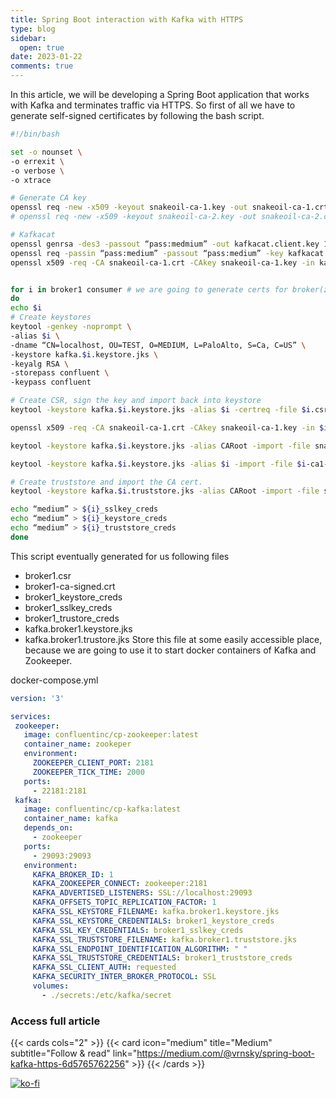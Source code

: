 ```yaml
---
title: Spring Boot interaction with Kafka with HTTPS
type: blog
sidebar:
  open: true
date: 2023-01-22
comments: true
---
```


In this article, we will be developing a Spring Boot application that works with Kafka and terminates traffic via HTTPS.
So first of all we have to generate self-signed certificates by following the bash script.

```bash
#!/bin/bash

set -o nounset \
-o errexit \
-o verbose \
-o xtrace

# Generate CA key
openssl req -new -x509 -keyout snakeoil-ca-1.key -out snakeoil-ca-1.crt -days 365 -subj ‘/CN=localhost/OU=TEST/O=MEDIUM/L=PaloAlto/S=Ca/C=US’ -passin pass:medium -passout pass:medium
# openssl req -new -x509 -keyout snakeoil-ca-2.key -out snakeoil-ca-2.crt -days 365 -subj ‘/CN=ca2.test.confluent.io/OU=TEST/O=MEDIUM/L=PaloAlto/S=Ca/C=US’ -passin pass:meduim -passout pass:medium

# Kafkacat
openssl genrsa -des3 -passout “pass:medmium” -out kafkacat.client.key 1024
openssl req -passin “pass:medium” -passout “pass:medium” -key kafkacat.client.key -new -out kafkacat.client.req -subj ‘/CN=localhost/OU=TEST/O=MEDIUM/L=PaloAlto/S=Ca/C=US’
openssl x509 -req -CA snakeoil-ca-1.crt -CAkey snakeoil-ca-1.key -in kafkacat.client.req -out kafkacat-ca1-signed.pem -days 9999 -CAcreateserial -passin “pass:medium”


for i in broker1 consumer # we are going to generate certs for broker(zookeper) and cosumer(our app)
do
echo $i
# Create keystores
keytool -genkey -noprompt \
-alias $i \
-dname “CN=localhost, OU=TEST, O=MEDIUM, L=PaloAlto, S=Ca, C=US” \
-keystore kafka.$i.keystore.jks \
-keyalg RSA \
-storepass confluent \
-keypass confluent

# Create CSR, sign the key and import back into keystore
keytool -keystore kafka.$i.keystore.jks -alias $i -certreq -file $i.csr -storepass confluent -keypass medium

openssl x509 -req -CA snakeoil-ca-1.crt -CAkey snakeoil-ca-1.key -in $i.csr -out $i-ca1-signed.crt -days 9999 -CAcreateserial -passin pass:medium

keytool -keystore kafka.$i.keystore.jks -alias CARoot -import -file snakeoil-ca-1.crt -storepass meduim -keypass medium

keytool -keystore kafka.$i.keystore.jks -alias $i -import -file $i-ca1-signed.crt -storepass medium -keypass medium

# Create truststore and import the CA cert.
keytool -keystore kafka.$i.truststore.jks -alias CARoot -import -file snakeoil-ca-1.crt -storepass medium -keypass medium

echo “medium” > ${i}_sslkey_creds
echo “medium” > ${i}_keystore_creds
echo “medium” > ${i}_truststore_creds
done
```

This script eventually generated for us following files
- broker1.csr
- broker1-ca-signed.crt
- broker1_keystore_creds
- broker1_sslkey_creds
- broker1_trustore_creds
- kafka.broker1.keystore.jks
- kafka.broker1.trustore.jks
Store this file at some easily accessible place, because we are going to use it to start docker containers of Kafka and Zookeeper.

docker-compose.yml
```yml
version: '3'

services:
 zookeeper:
   image: confluentinc/cp-zookeeper:latest
   container_name: zookeper
   environment:
     ZOOKEEPER_CLIENT_PORT: 2181
     ZOOKEEPER_TICK_TIME: 2000
   ports:
     - 22181:2181
 kafka:
   image: confluentinc/cp-kafka:latest
   container_name: kafka
   depends_on:
     - zookeeper
   ports:
     - 29093:29093
   environment:
     KAFKA_BROKER_ID: 1
     KAFKA_ZOOKEEPER_CONNECT: zookeeper:2181
     KAFKA_ADVERTISED_LISTENERS: SSL://localhost:29093
     KAFKA_OFFSETS_TOPIC_REPLICATION_FACTOR: 1
     KAFKA_SSL_KEYSTORE_FILENAME: kafka.broker1.keystore.jks
     KAFKA_SSL_KEYSTORE_CREDENTIALS: broker1_keystore_creds
     KAFKA_SSL_KEY_CREDENTIALS: broker1_sslkey_creds
     KAFKA_SSL_TRUSTSTORE_FILENAME: kafka.broker1.truststore.jks
     KAFKA_SSL_ENDPOINT_IDENTIFICATION_ALGORITHM: " "
     KAFKA_SSL_TRUSTSTORE_CREDENTIALS: broker1_truststore_creds
     KAFKA_SSL_CLIENT_AUTH: requested
     KAFKA_SECURITY_INTER_BROKER_PROTOCOL: SSL
     volumes:
       - ./secrets:/etc/kafka/secret
```

### Access full article
{{< cards cols="2" >}}
{{< card icon="medium" title="Medium" subtitle="Follow & read" link="https://medium.com/@vrnsky/spring-boot-kafka-https-6d5765762256" >}}
{{< /cards >}}

[![ko-fi](https://ko-fi.com/img/githubbutton_sm.svg)](https://ko-fi.com/J3J416GZA5)
